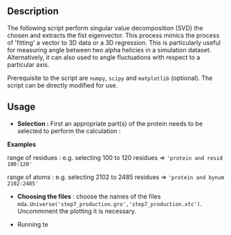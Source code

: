 ## Description
The following script perform singular value decomposition (SVD) the chosen and extracts the fist eigenvector. This process mimics the process of 'fitting' a vector to 3D data or a 3D regression. This is particularly useful for measuring angle between two alpha helicies in a simulation dataset. Alternatively, it can also used to angle fluctuations with respect to a particular axis.

Prerequisite to the script are `numpy`, `scipy` and `matplotlib` (optional). The script can be directly modified for use. 

## Usage 

* **Selection :** First an appropriate part(s) of the protein needs to be selected to perform the calculation : 

**Examples**

range of residues : e.g. selecting 100 to 120 residues => `'protein and resid 100:120'`

range of atoms : e.g. selecting 2102 to 2485 residues => `'protein and bynum 2102:2485'`

* **Choosing the files** : 
choose the names of the files `mda.Universe('step7_production.gro','step7_production.xtc')`. Uncommment the plotting it is necessary.

* Running te
